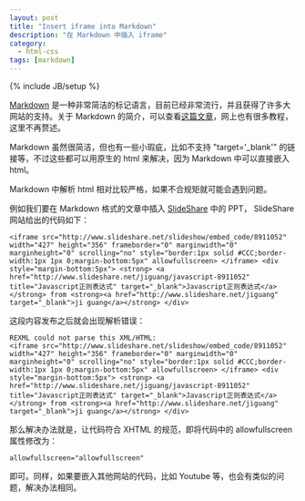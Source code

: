 ```yaml
---
layout: post
title: "Insert iframe into Markdown"
description: "在 Markdown 中插入 iframe"
category:
  - html-css
tags: [markdown]
---
```

{% include JB/setup %}

[Markdown][1] 是一种非常简洁的标记语言，目前已经非常流行，并且获得了许多大网站的支持。关于 Markdown 的简介，可以查看[这篇文章][2]，网上也有很多教程，这里不再赘述。

Markdown 虽然很简洁，但也有一些小瑕疵，比如不支持 "target='_blank'" 的链接等，不过这些都可以用原生的 html 来解决，因为 Markdown 中可以直接嵌入 html。

Markdown 中解析 html 相对比较严格，如果不合规矩就可能会遇到问题。

例如我们要在 Markdown 格式的文章中插入 [SlideShare][3] 中的 PPT， SlideShare 网站给出的代码如下：

    <iframe src="http://www.slideshare.net/slideshow/embed_code/8911052" width="427" height="356" frameborder="0" marginwidth="0" marginheight="0" scrolling="no" style="border:1px solid #CCC;border-width:1px 1px 0;margin-bottom:5px" allowfullscreen> </iframe> <div style="margin-bottom:5px"> <strong> <a href="http://www.slideshare.net/jiguang/javascript-8911052" title="Javascript正则表达式" target="_blank">Javascript正则表达式</a> </strong> from <strong><a href="http://www.slideshare.net/jiguang" target="_blank">ji guang</a></strong> </div>

这段内容发布之后就会出现解析错误：

    REXML could not parse this XML/HTML:
    <iframe src="http://www.slideshare.net/slideshow/embed_code/8911052" width="427" height="356" frameborder="0" marginwidth="0" marginheight="0" scrolling="no" style="border:1px solid #CCC;border-width:1px 1px 0;margin-bottom:5px" allowfullscreen> </iframe> <div style="margin-bottom:5px"> <strong> <a href="http://www.slideshare.net/jiguang/javascript-8911052" title="Javascript正则表达式" target="_blank">Javascript正则表达式</a> </strong> from <strong><a href="http://www.slideshare.net/jiguang" target="_blank">ji guang</a></strong> </div>

那么解决办法就是，让代码符合 XHTML 的规范，即将代码中的 allowfullscreen 属性修改为：

    allowfullscreen="allowfullscreen"

即可。同样，如果要嵌入其他网站的代码，比如 Youtube 等，也会有类似的问题，解决办法相同。

[1]: http://en.wikipedia.org/wiki/Markdown
[2]: http://ued.taobao.com/blog/2012/07/03/getting-started-with-markdown/
[3]: http://www.slideshare.net


